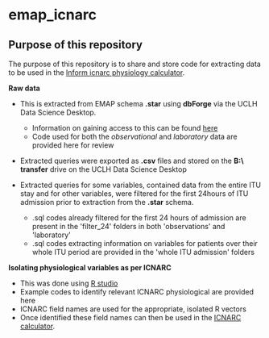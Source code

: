 # emap_icnarc

## Purpose of this repository

The purpose of this repository is to share and store code for extracting data to be used in the [Inform icnarc physiology calculator](https://github.com/inform-health-informatics/ICNARC-calculation).

**Raw data**
- This is extracted from EMAP schema **.star** using **dbForge** via the UCLH Data Science Desktop. 

  - Information on gaining access to this can be found [here](https://github.com/inform-health-informatics/try-emap/commit/985f3eca880d82f9087272b87e2b951055dee3dd)
  - Code used for both the _observational_ and _laboratory_ data are provided here for review
  
- Extracted queries were exported as **.csv** files and stored on the **B:\ transfer** drive on the UCLH Data Science Desktop
- Extracted queries for some variables, contained data from the entire ITU stay and for other variables, were filtered for the first 24hours of ITU admission prior to extraction from the **.star** schema.
  - .sql codes already filtered for the first 24 hours of admission are present in the 'filter_24' folders in both 'observations' and 'laboratory'
  - .sql codes extracting information on variables for patients over their whole ITU period are provided in the 'whole ITU admission' folders

**Isolating physiological variables as per ICNARC** 
- This was done using [R studio](https://cran.rstudio.com)
- Example codes to identify relevant ICNARC physiological are provided here
- ICNARC field names are used for the appropriate, isolated R vectors
- Once identified these field names can then be used in the [ICNARC calculator](https://github.com/inform-health-informatics/ICNARC-calculation).
